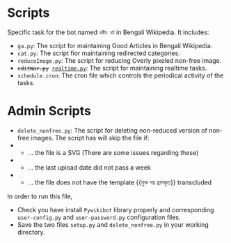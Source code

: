 # Scripts
Specific task for the bot named <code>নকীব বট</code> in Bengali Wikipedia. It includes:
* <code>ga.py</code>: The script for maintaining Good Articles in Bengali Wikipedia.
* <code>cat.py</code>: The script fior maintaining redirected categories.
* <code>reduceImage.py</code>: The script for reducing Overly pixeled non-free image.
* <code><del>editWar.py</del> <ins>realtime.py</ins></code>: The script for maintaining realtime tasks.
* <code>schedule.cron</code>: The cron file which controls the periodical activity of the tasks.
# Admin Scripts
* <code>delete_nonfree.py</code>: The script for deleting non-reduced version of non-free images. The script has will skip the file if:
* * ... the file is a SVG (There are some issues regarding these)
* * ... the last upload date did not pass a week
* * ... the file does not have the template {{মুক্ত নয় হ্রাসকৃত}} transcluded

In order to run this file,
* Check you have install <code>Pywikibot</code> library properly and corresponding <code>user-config.py</code> and <code>user-password.py</code> configuration files. 
* Save the two files <code>setup.py</code> and <code>delete_nonfree.py</code> in your working directory.

